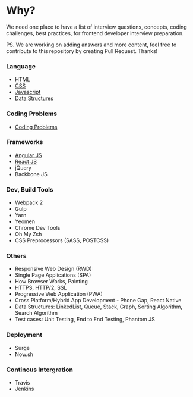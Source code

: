 # Why?
We need one place to have a list of interview questions, concepts, coding challenges, best practices, for frontend developer interview preparation.

PS. We are working on adding answers and more content, feel free to contribute to this repository by creating Pull Request. Thanks!

### Language
- [HTML](https://github.com/FuelFrontend/Frontend-Developer-Interview-Preparation/tree/master/HTML)
- [CSS](https://github.com/FuelFrontend/Frontend-Developer-Interview-Preparation/tree/master/CSS)
- [Javascript](https://github.com/FuelFrontend/Frontend-Developer-Interview-Preparation/tree/master/Javascript)
- [Data Structures](https://github.com/FuelFrontend/Frontend-Developer-Interview-Preparation/tree/master/Data%20Structures)

### Coding Problems
- [Coding Problems](https://github.com/FuelFrontend/Frontend-Developer-Interview-Preparation/tree/master/Coding%20Problems)

### Frameworks
- [Angular JS](https://github.com/FuelFrontend/Frontend-Developer-Interview-Preparation/tree/master/Frameworks/AngularJS)
- [React JS](https://github.com/FuelFrontend/Frontend-Developer-Interview-Preparation/tree/master/Frameworks/ReactJS)
- jQuery
- Backbone JS

### Dev, Build Tools
- Webpack 2
- Gulp
- Yarn
- Yeomen
- Chrome Dev Tools
- Oh My Zsh
- CSS Preprocessors (SASS, POSTCSS)

### Others
- Responsive Web Design (RWD)
- Single Page Applications (SPA)
- How Browser Works, Painting
- HTTPS, HTTP/2, SSL
- Progressive Web Application (PWA)
- Cross Platform/Hybrid App Development - Phone Gap, React Native
- Data Structures: LinkedList, Queue, Stack, Graph, Sorting Algorithm, Search Algorithm
- Test cases: Unit Testing, End to End Testing, Phantom JS

### Deployment
- Surge
- Now.sh

### Continous Intergration
- Travis
- Jenkins
